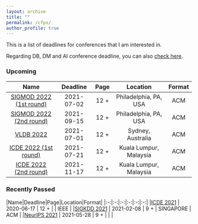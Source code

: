 ```yaml
---
layout: archive
title: ""
permalink: /cfps/
author_profile: true
---
```




This is a list of deadlines for conferences that I am interested in.

Regarding DB, DM and AI conference deadline, you can also [check here](https://cddl.lihui.info/?sub=DM,DB,IR,AI,ML).

### Upcoming

|Name|Deadline|Page|Location|Format|
|:-:|:-:|:-:|:-:|:-:|
|[SIGMOD 2022 (1st round)](https://2022.sigmod.org/calls_papers_important_dates.shtml)   | 2021-07-02  | 12 +|    Philadelphia, PA, USA           | ACM   |
|[SIGMOD 2022 (2nd round)](https://2022.sigmod.org/calls_papers_important_dates.shtml)   | 2021-09-15  | 12 +|    Philadelphia, PA, USA           | ACM   |
|[VLDB 2022](https://vldb.org/2022/)                            | 2021-07-01                | 12 +  |  Sydney, Australia        | ACM    |
|[ICDE 2022 (1st round)](https://icde2022.ieeecomputer.my/important-dates/)   | 2021-07-21  | 12 +|    Kuala Lumpur, Malaysia           | ACM   |
|[ICDE 2022 (2nd round)](https://icde2022.ieeecomputer.my/important-dates/)   | 2021-11-17  | 12 +|    Kuala Lumpur, Malaysia         | ACM   |

### Recently Passed

|Name|Deadline|Page|Location|Format|
|:-:|:-:|:-:|:-:|:-:|:-:|
|[ICDE 2021](https://icde2021.gr/important-dates/)                            | 2020-06-17                | 12 +  |         | IEEE    |
|[SIGKDD 2021](https://www.kdd.org/kdd2021/calls/view/call-for-research-track-papers) | 2021-02-08                | 9 +  | SINGAPORE     | ACM |
|[NeurIPS 2021](https://nips.cc/) | 2021-05-28                | 9 +  |     |   |
